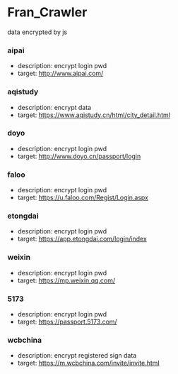 # Fran_Crawler
data encrypted by js

### aipai
- description: encrypt login pwd
- target: http://www.aipai.com/

### aqistudy
- description: encrypt data
- target: https://www.aqistudy.cn/html/city_detail.html

### doyo
- description: encrypt login pwd
- target: http://www.doyo.cn/passport/login

### faloo
- description: encrypt login pwd
- target: https://u.faloo.com/Regist/Login.aspx

### etongdai
- description: encrypt login pwd
- target: https://app.etongdai.com/login/index

### weixin
- description: encrypt login pwd
- target: https://mp.weixin.qq.com/

### 5173
- description: encrypt login pwd
- target: https://passport.5173.com/

### wcbchina
- description: encrypt registered sign data
- target: https://m.wcbchina.com/invite/invite.html